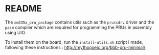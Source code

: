 # README

The `am335x_pru_package` contains utils such as the `prussdrv` driver and the `pasm` compiler which are required for programming the PRUs in assembly using UIO.

To install them on the board, run the `install-utils.sh` script I made, following these instructions : http://mythopoeic.org/bbb-pru-minimal/

